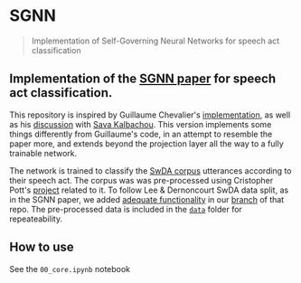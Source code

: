 # SGNN

> Implementation of Self-Governing Neural Networks for speech act classification

## Implementation of the [SGNN paper](https://www.aclweb.org/anthology/D19-1402.pdf) for speech act classification.
This repository is inspired by Guillaume Chevalier's [implementation](https://github.com/guillaume-chevalier/SGNN-Self-Governing-Neural-Networks-Projection-Layer), as well as his [discussion](https://github.com/guillaume-chevalier/SGNN-Self-Governing-Neural-Networks-Projection-Layer/issues/1) with [Sava Kalbachou](https://github.com/thinline).
This version implements some things differently from Guillaume's code, in an attempt to resemble the paper more, and extends beyond the projection layer all the way to a fully trainable network.

The network is trained to classify the [SwDA corpus](https://web.stanford.edu/~jurafsky/ws97/) utterances according to their speech act. The corpus was was pre-processed using Cristopher Pott's [project](https://github.com/cgpotts/swda/) related to it. To follow Lee & Dernoncourt SwDA data split, as in the SGNN paper, we added [adequate functionality](https://github.com/glicerico/swda/blob/data_split/create_sets.py) in our [branch](https://github.com/glicerico/swda/tree/data_split) of that repo. The pre-processed data is included in the [`data`](data) folder for repeateability.

## How to use
See the `00_core.ipynb` notebook

